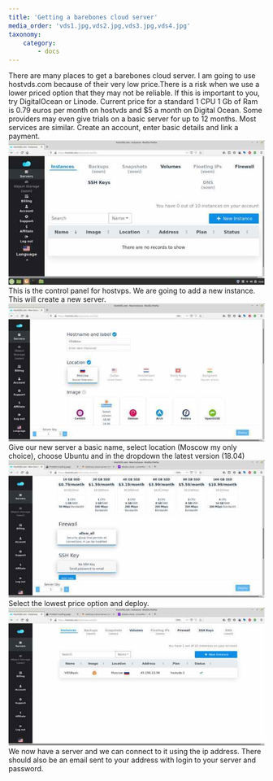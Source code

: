 ```yaml
---
title: 'Getting a barebones cloud server'
media_order: 'vds1.jpg,vds2.jpg,vds3.jpg,vds4.jpg'
taxonomy:
    category:
        - docs
---
```


There are many places to get a barebones cloud server. I am going to use hostvds.com because of their very low price.There is a risk when we use a lower priced option that they may not be reliable. If this is important to you, try DigitalOcean or Linode. Current price for a standard 1 CPU 1 Gb of Ram is 0.79 euros per month on hostvds and $5 a month on Digital Ocean. Some providers  may even  give  trials on a basic server for  up to 12 months. Most services are similar. Create an account, enter basic details and link a payment. 
![](vds1.jpg)
This is the control panel for hostvps. We are going to add a new instance. This will create a new server.
![](vds2.jpg)
Give our new server a basic name, select location (Moscow my only choice), choose Ubuntu and in the dropdown the latest version (18.04)
![](vds3.jpg)
Select the lowest price option and deploy.
![](vds4.jpg)
We now have a server and we can connect to it using the ip address.
There should also be an email sent to your address with login to your server and password.



